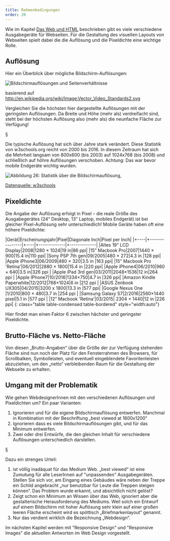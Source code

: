```yaml
---
title: Rahmenbedingungen 
order: 20
---
```

Wie im Kapitel [Das Web und HTML](/das-web-und-html/)  beschrieben gibt es viele verschiedene Ausgabegeräte für Webseiten. Für die Gestaltung des visuellen Layouts von Webseiten spielt dabei die die Auflösung und die Pixeldichte eine wichtige Rolle.

Auflösung
-----------

Hier ein Überblick über mögliche Bildschirm-Auflösungen:

![Bildschirmauflösungen und Seitenverhältnisse](/images/css-layout/Vector_Video_Standards2.svg)

basierend auf http://en.wikipedia.org/wiki/Image:Vector_Video_Standards2.svg

Vergleichen Sie die höchsten hier dargestellte Auflösungen mit der geringsten Auflösungen. Da Breite und Höhe (mehr als) verdreifacht sind, steht bei der höchsten Auflösung also (mehr als) die neunfache Fläche zur Verfügung!

§

Die typische Auflösung hat sich über Jahre stark verändert. Diese Statistik
von w3schools.org reicht von 2000 bis 2016. In diesem Zeitraum hat sich die Mehrheit langsam von 800x600 (bis 2003) auf 1024x768 (bis 2008) und schließlich auf höhre Auflösungen verschoben. Achtung: Das
war bevor mobile Endgeräte wichtig wurden.

![Abbildung 26: Statistik über die Bildschirmauflösung,](/images/display-stats.png)

[Datenquelle: w3schools](http://www.w3schools.com/browsers/browsers_display.asp)

Pixeldichte
-----------

Die Angabe der Auflösung erfolgt in Pixel – die reale Größe des Ausgabegerätes (24“ Desktop, 13“ Laptop, mobiles Endgerät) ist bei gleicher Pixel-Auflösung sehr unterschiedlich! Mobile Geräte haben oft eine  höhere Pixeldichte:

|Gerät|Erscheinungsjahr|Pixel|Diagonale Inch|Pixel per Inch|
|+----|+---------------|+----|+-------------|+-------------|
|Altes 19” LCD Display|2008|1280 × 1024|19 in|86 ppi|
|15” Macbook Pro|2007|1440 × 900|15.4 in|110 ppi|
|Sony PSP 7th gen|09/2005|480 × 272|4.3 in |128 ppi|
|Apple iPhone3|06/2009|480 × 320|3.5 in |163 ppi|
|15” Macbook Pro 'Retina'|06/2012|2880 × 1800|15.4 in |220 ppi|
|Apple iPhone4|06/2010|960 × 640|3.5 in|326 ppi |
|Apple iPad 3rd gen|03/2011|2048×1536|12 in|264 ppi |
|Apple IPhone7|10/2016|1334×750|4.7 in |326 ppi|
|Amazon Kindle Paperwhite|12/2012|768×1024|6 in |212 ppi |
|ASUS Zenbook UX305|04/2015|3200 x 1800|13.3 in |577 ppi|
|Google Nexus One |1/2010|800 × 480|3.7 in |254 ppi |
|Samsung Galaxy S7|2/2016|2560×1440 pixel|5.1 in |577 ppi |
|12” Macbook 'Retina'|03/2015| 2304 × 1440|12 in |226 ppi|
{: class="table table-condensed table-bordered" style="width:auto"}


Hier findet man einen Faktor 6 zwischen hächster und geringster Pixeldichte.

Brutto-Fläche vs. Netto-Fläche
---------------------------------
Von diesen „Brutto-Angaben“ über die Größe der zur Verfügung stehenden Fläche sind nun noch der Platz für den Fensterrahmen des Browsers, für Scrollbalken, Symbolleisten, und eventuell eingeblendete Favoritenleisten abzuziehen, um den „netto“ verbleibenden Raum für die Gestaltung der Webseite zu erhalten.

Umgang mit der Problematik
----------------------------------
Wie gehen WebdesignerInnen mit den verschiedenen Auflösungen und Pixeldichten um? Ein paar Varianten:

1. Ignorieren und für die eigene Bildschirmauflösung entwerfen.  Manchmal in Kombination mit der Beschriftung „best viewed at 1600x1200“
2. Ignorieren dass es viele Bildschirmauflösungen gibt, und für das Minimum entwerfen. 
3. Zwei oder drei Entwürfe, die den gleichen Inhalt für verschiedene Auflösungen unterschiedlich darstellen.

§

Dazu ein strenges Urteil:

1. ist völlig inadäquat für das Medium Web. „best viewed“ ist eine Zumutung für alle LeserInnen auf "unpassenden"  Ausgabegeräten. Stellen Sie sich vor, am Eingang eines Gebäudes wäre neben der Treppe ein Schild angebracht „nur benutzbar für Leute die Treppen steigen können“. Das Problem wurde erkannt, und absichtlich nicht gelöst?
2. Zeigt schon ein Minimum an Wissen über das Web, ignoriert aber die gestalterische Herausforderung des Mediums. Weil solch ein Entwurf auf einem Bildschirm mit hoher Auflösung sehr klein auf einer großen leeren Fläche erscheint wird es spöttisch „Briefmarkenlayout“ genannt.
3. Nur das verdient wirklich die Bezeichnung „Webdesign“.

Im nächsten Kapitel werden mit "Responsive Design" und "Responsive Images" die aktuellen
Antworten im Web Design vorgestellt.
